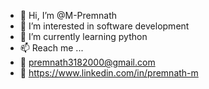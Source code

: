 - 👋 Hi, I’m @M-Premnath
- 👀 I’m interested in software development 
- 🌱 I’m currently learning python 
- 📫 Reach me ...
- 💌 premnath3182000@gmail.com
- 🤝 https://www.linkedin.com/in/premnath-m

<!---
M-Premnath/M-Premnath is a ✨ special ✨ repository because its `README.md` (this file) appears on your GitHub profile.
You can click the Preview link to take a look at your changes.
--->
